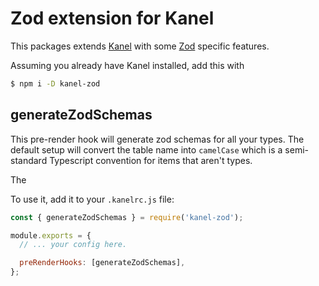 # Zod extension for Kanel

This packages extends [Kanel](https://github.com/kristiandupont/kanel) with some [Zod](https://github.com/colinhacks/zod) specific features.

Assuming you already have Kanel installed, add this with

```bash
$ npm i -D kanel-zod
```

## generateZodSchemas

This pre-render hook will generate zod schemas for all your types. The default setup will convert the table name into `camelCase` which is a semi-standard Typescript convention for items that aren't types.

The

To use it, add it to your `.kanelrc.js` file:

```javascript
const { generateZodSchemas } = require('kanel-zod');

module.exports = {
  // ... your config here.

  preRenderHooks: [generateZodSchemas],
};
```
